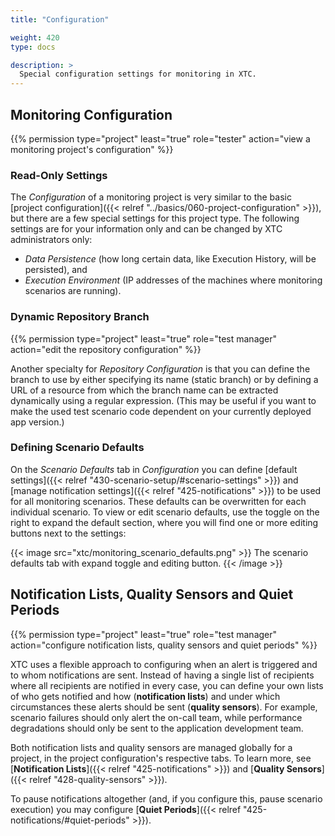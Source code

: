 ```yaml
---
title: "Configuration"

weight: 420
type: docs

description: >
  Special configuration settings for monitoring in XTC.
---
```


## Monitoring Configuration

{{% permission type="project" least="true" role="tester" action="view a monitoring project's configuration" %}}

### Read-Only Settings

The _Configuration_ of a monitoring project is very similar to the basic [project configuration]({{< relref "../basics/060-project-configuration" >}}), but there are a few special settings for this project type. The following settings are for your information only and can be changed by XTC administrators only:

* _Data Persistence_ (how long certain data, like Execution History, will be persisted), and
* _Execution Environment_ (IP addresses of the machines where monitoring scenarios are running).

### Dynamic Repository Branch

{{% permission type="project" least="true" role="test manager" action="edit the repository configuration" %}}

Another specialty for _Repository Configuration_ is that you can define the branch to use by either specifying its name (static branch) or by defining a URL of a resource from which the branch name can be extracted dynamically using a regular expression. (This may be useful if you want to make the used test scenario code dependent on your currently deployed app version.)

### Defining Scenario Defaults

On the _Scenario Defaults_ tab in _Configuration_ you can define [default settings]({{< relref "430-scenario-setup/#scenario-settings" >}}) and [manage notification settings]({{< relref "425-notifications" >}}) to be used for all monitoring scenarios. These defaults can be overwritten for each individual scenario. To view or edit scenario defaults, use the toggle on the right to expand the default section, where you will find one or more editing buttons next to the settings:

{{< image src="xtc/monitoring_scenario_defaults.png" >}}
The scenario defaults tab with expand toggle and editing button.
{{< /image >}}

## Notification Lists, Quality Sensors and Quiet Periods

{{% permission type="project" least="true" role="test manager" action="configure notification lists, quality sensors and quiet periods" %}}

XTC uses a flexible approach to configuring when an alert is triggered and to whom notifications are sent. Instead of having a single list of recipients where all recipients are notified in every case, you can define your own lists of who gets notified and how (**notification lists**) and under which circumstances these alerts should be sent (**quality sensors**). For example, scenario failures should only alert the on-call team, while performance degradations should only be sent to the application development team. 

Both notification lists and quality sensors are managed globally for a project, in the project configuration's respective tabs. To learn more, see [**Notification Lists**]({{< relref "425-notifications" >}}) and [**Quality Sensors**]({{< relref "428-quality-sensors" >}}).

To pause notifications altogether (and, if you configure this, pause scenario execution) you may configure [**Quiet Periods**]({{< relref "425-notifications/#quiet-periods" >}}).